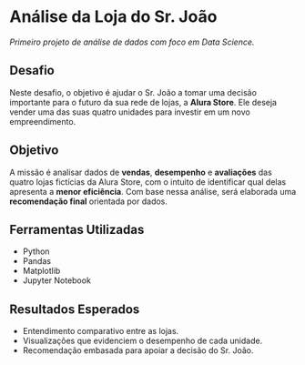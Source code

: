 <h1>Análise da Loja do Sr. João</h1>

<p><em>Primeiro projeto de análise de dados com foco em Data Science.</em></p>

<h2>Desafio</h2>
<p>
Neste desafio, o objetivo é ajudar o Sr. João a tomar uma decisão importante para o futuro da sua rede de lojas, a <strong>Alura Store</strong>.
Ele deseja vender uma das suas quatro unidades para investir em um novo empreendimento.
</p>

<h2> Objetivo</h2>
<p>
A missão é analisar dados de <strong>vendas</strong>, <strong>desempenho</strong> e <strong>avaliações</strong> das quatro lojas fictícias da Alura Store,
com o intuito de identificar qual delas apresenta a <strong>menor eficiência</strong>.
Com base nessa análise, será elaborada uma <strong>recomendação final</strong> orientada por dados.
</p>

<h2>Ferramentas Utilizadas</h2>
<ul>
  <li>Python</li>
  <li>Pandas</li>
  <li>Matplotlib</li>
  <li>Jupyter Notebook</li>
</ul>

<h2>Resultados Esperados</h2>
<ul>
  <li>Entendimento comparativo entre as lojas.</li>
  <li>Visualizações que evidenciem o desempenho de cada unidade.</li>
  <li>Recomendação embasada para apoiar a decisão do Sr. João.</li>
</ul>
